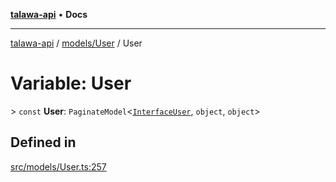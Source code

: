 [**talawa-api**](../../../README.md) • **Docs**

***

[talawa-api](../../../modules.md) / [models/User](../README.md) / User

# Variable: User

\> `const` **User**: `PaginateModel`\<[`InterfaceUser`](../interfaces/InterfaceUser.md), `object`, `object`\>

## Defined in

[src/models/User.ts:257](https://github.com/PalisadoesFoundation/talawa-api/blob/c952c7a3bfd4b8b910fbae10313f5402ade5a9d4/src/models/User.ts#L257)
